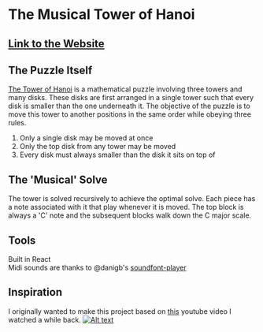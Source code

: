 # The Musical Tower of Hanoi
## [Link to the Website](https://elliot-chung.github.io/musical-tower-of-hanoi/)
  
  
## The Puzzle Itself
[The Tower of Hanoi](https://en.wikipedia.org/wiki/Tower_of_Hanoi) is a mathematical puzzle involving three towers and many disks. These disks are first arranged in a single tower such that every disk is smaller than the one underneath it. The objective of the puzzle is to move this tower to another positions in the same order while obeying three rules. 
1. Only a single disk may be moved at once
2. Only the top disk from any tower may be moved
3. Every disk must always smaller than the disk it sits on top of

## The 'Musical' Solve
The tower is solved recursively to achieve the optimal solve. Each piece has a note associated with it that play whenever it is moved. The top block is always a 'C' note and the subsequent blocks walk down the C major scale. 

## Tools
Built in React  
Midi sounds are thanks to @danigb's [soundfont-player](https://github.com/danigb/soundfont-player)

## Inspiration
I originally wanted to make this project based on [this](https://www.youtube.com/watch?v=PGuRmqpr6Oo) youtube video I watched a while back. 
[![Alt text](https://img.youtube.com/vi/PGuRmqpr6Oo/0.jpg)](https://www.youtube.com/watch?v=PGuRmqpr6OoD)

